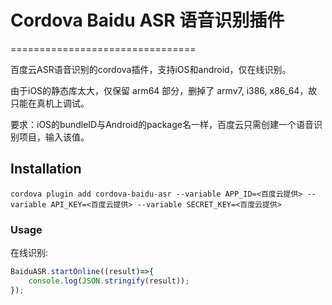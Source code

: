 # Cordova Baidu ASR 语音识别插件
================================

百度云ASR语音识别的cordova插件，支持iOS和android，仅在线识别。

由于iOS的静态库太大，仅保留 arm64 部分，删掉了 armv7, i386, x86_64，故只能在真机上调试。

要求：iOS的bundleID与Android的package名一样，百度云只需创建一个语音识别项目，输入该值。


## Installation

    cordova plugin add cordova-baidu-asr --variable APP_ID=<百度云提供> --variable API_KEY=<百度云提供> --variable SECRET_KEY=<百度云提供>


### Usage

在线识别:
```js
BaiduASR.startOnline((result)=>{
    console.log(JSON.stringify(result));
});
```
